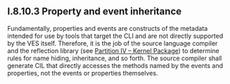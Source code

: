 ## I.8.10.3 Property and event inheritance

Fundamentally, properties and events are constructs of the metadata intended for use by tools that target the CLI and are not directly supported by the VES itself. Therefore, it is the job of the source language compiler and the reflection library (see [Partition IV – Kernel Package](iv.3.1-the-kernel-profile.md)) to determine rules for name hiding, inheritance, and so forth. The source compiler shall generate CIL that directly accesses the methods named by the events and properties, not the events or properties themselves.
